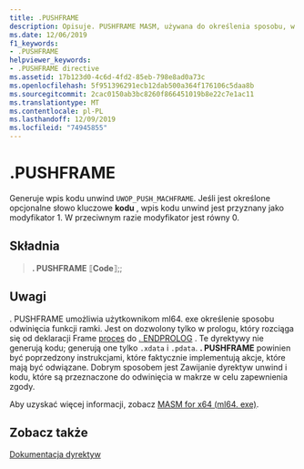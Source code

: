 ```yaml
---
title: .PUSHFRAME
description: Opisuje. PUSHFRAME MASM, używana do określenia sposobu, w jaki należy odtworzyć funkcję Frame.
ms.date: 12/06/2019
f1_keywords:
- .PUSHFRAME
helpviewer_keywords:
- .PUSHFRAME directive
ms.assetid: 17b123d0-4c6d-4fd2-85eb-798e8ad0a73c
ms.openlocfilehash: 5f951396291ecb12dab500a364f176106c5daa8b
ms.sourcegitcommit: 2cac0150ab3bc8260f866451019b8e22c7e1ac11
ms.translationtype: MT
ms.contentlocale: pl-PL
ms.lasthandoff: 12/09/2019
ms.locfileid: "74945855"
---
```

# <a name="pushframe"></a>.PUSHFRAME

Generuje wpis kodu unwind `UWOP_PUSH_MACHFRAME`. Jeśli jest określone opcjonalne słowo kluczowe **kodu** , wpis kodu unwind jest przyznany jako modyfikator 1. W przeciwnym razie modyfikator jest równy 0.

## <a name="syntax"></a>Składnia

> **. PUSHFRAME** ⟦**Code**⟧;;

## <a name="remarks"></a>Uwagi

. PUSHFRAME umożliwia użytkownikom ml64. exe określenie sposobu odwinięcia funkcji ramki. Jest on dozwolony tylko w prologu, który rozciąga się od deklaracji Frame [proces](../../assembler/masm/proc.md) do [. ENDPROLOG](../../assembler/masm/dot-endprolog.md) . Te dyrektywy nie generują kodu; generują one tylko `.xdata` i `.pdata`. **. PUSHFRAME** powinien być poprzedzony instrukcjami, które faktycznie implementują akcje, które mają być odwiązane. Dobrym sposobem jest Zawijanie dyrektyw unwind i kodu, które są przeznaczone do odwinięcia w makrze w celu zapewnienia zgody.

Aby uzyskać więcej informacji, zobacz [MASM for x64 (ml64. exe)](../../assembler/masm/masm-for-x64-ml64-exe.md).

## <a name="see-also"></a>Zobacz także

[Dokumentacja dyrektyw](directives-reference.md)

